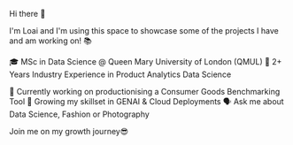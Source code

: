 Hi there 👋

I'm Loai and I'm using this space to showcase some of the projects I have and am working on! 📚

🎓 MSc in Data Science @ Queen Mary University of London (QMUL)
🧬 2+ Years Industry Experience in Product Analytics Data Science

🔭 Currently working on productionising a Consumer Goods Benchmarking Tool
🌱 Growing my skillset in GENAI & Cloud Deployments
🗣️ Ask me about Data Science, Fashion or Photography

Join me on my growth journey😎


